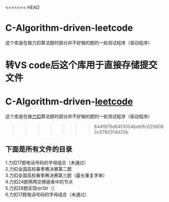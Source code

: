 <<<<<<< HEAD
# C-Algorithm-driven-leetcode  

这个库是在做力扣算法题时部分并不好做的题的一些测试程序（驱动程序）

**转VS code后这个库用于直接存储提交文件**  
=======
# C-Algorithm-driven-[leetcode](https://leetcode-cn.com/)  
这个库是在做[力扣](https://leetcode-cn.com/)算法题时部分并不好做的题的一些测试程序（驱动程序）  
>>>>>>> 844f879d64f3004bebffc0298083c9790314d20b
## 下面是所有文件的目录  
1.力扣17题电话号码的字母组合（未通过）  
2.力扣全国高校春季赛决赛第二题  
3.力扣全国高校春季赛决赛第三题（最长重复字串）  
4.力扣24题两两交换链表中的节点  
5.力扣28题实现strStr（）  
6.力扣17题电话号码的字母组合（未通过）




